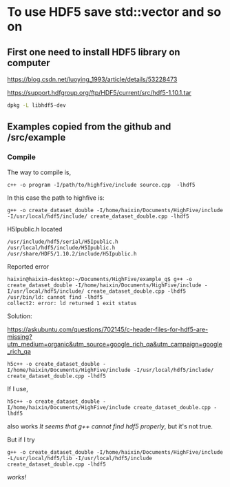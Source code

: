 # To use HDF5 save std::vector and so on

## First one need to install HDF5 library on computer


<https://blog.csdn.net/luoying_1993/article/details/53228473>

<https://support.hdfgroup.org/ftp/HDF5/current/src/hdf5-1.10.1.tar>

```bash
dpkg -L libhdf5-dev
```



## Examples copied from the github and /src/example

### Compile

The way to compile is,

```console
c++ -o program -I/path/to/highfive/include source.cpp  -lhdf5
```

In this case the path to highfive is:

```console
g++ -o create_dataset_double -I/home/haixin/Documents/HighFive/include -I/usr/local/hdf5/include/ create_dataset_double.cpp -lhdf5
```

H5Ipublic.h located

```console
/usr/include/hdf5/serial/H5Ipublic.h
/usr/local/hdf5/include/H5Ipublic.h
/usr/share/HDF5/1.10.2/include/H5Ipublic.h
```

Reported error

```console
haixin@haixin-desktop:~/Documents/HighFive/example_q$ g++ -o create_dataset_double -I/home/haixin/Documents/HighFive/include -I/usr/local/hdf5/include/ create_dataset_double.cpp -lhdf5
/usr/bin/ld: cannot find -lhdf5
collect2: error: ld returned 1 exit status
```

Solution: 

<https://askubuntu.com/questions/702145/c-header-files-for-hdf5-are-missing?utm_medium=organic&utm_source=google_rich_qa&utm_campaign=google_rich_qa>


```console
h5c++ -o create_dataset_double -I/home/haixin/Documents/HighFive/include -I/usr/local/hdf5/include/ create_dataset_double.cpp -lhdf5
```

If I use,

```
h5c++ -o create_dataset_double -I/home/haixin/Documents/HighFive/include create_dataset_double.cpp -lhdf5
```

also works _It seems that g++ cannot find hdf5 properly_, but it's not true.

But if I try

```console
g++ -o create_dataset_double -I/home/haixin/Documents/HighFive/include -L/usr/local/hdf5/lib -I/usr/local/hdf5/include create_dataset_double.cpp -lhdf5
```

_works!_